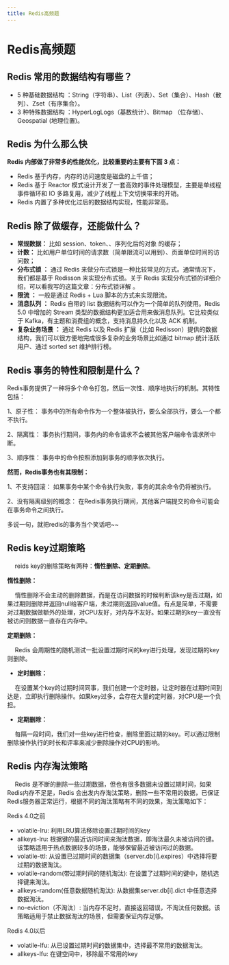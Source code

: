 ```yaml
---
title: Redis高频题
---
```

# Redis高频题

## Redis 常用的数据结构有哪些？
* 5 种基础数据结构 ：String（字符串）、List（列表）、Set（集合）、Hash（散列）、Zset（有序集合）。
* 3 种特殊数据结构 ：HyperLogLogs（基数统计）、Bitmap （位存储）、Geospatial (地理位置)。

## Redis 为什么那么快

**Redis 内部做了非常多的性能优化，比较重要的主要有下面 3 点：**

* Redis 基于内存，内存的访问速度是磁盘的上千倍；
* Redis 基于 Reactor 模式设计开发了一套高效的事件处理模型，主要是单线程事件循环和 IO 多路复用，减少了线程上下文切换带来的开销。
* Redis 内置了多种优化过后的数据结构实现，性能非常高。

## Redis 除了做缓存，还能做什么？
* **常规数据：** 比如 session、token、、序列化后的对象 的缓存；
* **计数：** 比如用户单位时间的请求数（简单限流可以用到）、页面单位时间的访问数；
* **分布式锁 ：** 通过 Redis 来做分布式锁是一种比较常见的方式。通常情况下，我们都是基于 Redisson 来实现分布式锁。关于 Redis 实现分布式锁的详细介绍，可以看我写的这篇文章：分布式锁详解 。
* **限流 ：** 一般是通过 Redis + Lua 脚本的方式来实现限流。
* **消息队列 ：** Redis 自带的 list 数据结构可以作为一个简单的队列使用。Redis 5.0 中增加的 Stream 类型的数据结构更加适合用来做消息队列。它比较类似于 Kafka，有主题和消费组的概念，支持消息持久化以及 ACK 机制。
* **复杂业务场景 ：** 通过 Redis 以及 Redis 扩展（比如 Redisson）提供的数据结构，我们可以很方便地完成很多复杂的业务场景比如通过 bitmap 统计活跃用户、通过 sorted set 维护排行榜。

## Redis 事务的特性和限制是什么？

Redis事务提供了一种将多个命令打包，然后一次性、顺序地执行的机制。其特性包括：

1、原子性： 事务中的所有命令作为一个整体被执行，要么全部执行，要么一个都不执行。

2、隔离性： 事务执行期间，事务内的命令请求不会被其他客户端命令请求所中断。

3、顺序性： 事务中的命令按照添加到事务的顺序依次执行。

**然而，Redis事务也有其限制：**

1、不支持回滚： 如果事务中某个命令执行失败，事务的其余命令仍将被执行。

2、没有隔离级别的概念： 在Redis事务执行期间，其他客户端提交的命令可能会在事务命令之间执行。

多说一句，就把redis的事务当个笑话吧~~

## Redis key过期策略

&emsp; reids key的删除策略有两种：**惰性删除、定期删除**。

**惰性删除：**

&emsp; 惰性删除不会主动的删除数据，而是在访问数据的时候判断该key是否过期，如果过期则删除并返回null给客户端，未过期则返回value值。有点是简单，不需要对过期数据做额外的处理，对CPU友好，对内存不友好。如果过期的key一直没有被访问则数据一直存在内存中。

**定期删除：**

&emsp; Redis 会周期性的随机测试一批设置过期时间的key进行处理，发现过期的key则删除。

* **定时删除：**

&emsp; 在设置某个key的过期时间同事，我们创建一个定时器，让定时器在过期时间到达是，立即执行删除操作。如果key过多，会存在大量的定时器，对CPU是一个负担。

* **定期删除：**

&emsp; 每隔一段时间，我们对一些key进行检查，删除里面过期的key。可以通过限制删除操作执行的时长和评率来减少删除操作对CPU的影响。

## Redis 内存淘汰策略

&emsp; Redis 是不断的删除一些过期数据，但也有很多数据未设置过期时间，如果Redis内存不足是，Redis 会出发内存淘汰策略，删除一些不常用的数据，已保证Redis服务器正常运行，根据不同的淘汰策略有不同的效果，淘汰策略如下：

Redis 4.0之前

* volatile-lru: 利用LRU算法移除设置过期时间的key
* allkeys-lru: 根据键的最近访问时间来淘汰数据，即淘汰最久未被访问的键。该策略适用于热点数据较多的场景，能够保留最近被访问过的数据。
* volatile-ttl: 从设置已过期时间的数据集（server.db[i].expires）中选择将要过期的数据淘汰。
* volatile-random(带过期时间的随机淘汰): 在设置了过期时间的键中，随机选择键来淘汰。
* allkeys-random(任意数据随机淘汰): 从数据集server.db[i].dict 中任意选择数据淘汰。 
* no-eviction（不淘汰）: 当内存不足时，直接返回错误，不淘汰任何数据。该策略适用于禁止数据淘汰的场景，但需要保证内存足够。

Redis 4.0以后

*  volatile-lfu: 从已设置过期时间的数据集中，选择最不常用的数据淘汰。
*  allkeys-lfu: 在键空间中，移除最不常用的key
